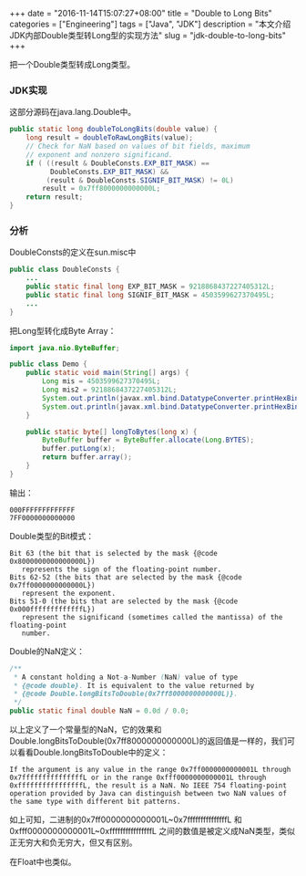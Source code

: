 +++
date = "2016-11-14T15:07:27+08:00"
title = "Double to Long Bits"
categories = ["Engineering"]
tags = ["Java", "JDK"]
description = "本文介绍JDK内部Double类型转Long型的实现方法"
slug = "jdk-double-to-long-bits"
+++

把一个Double类型转成Long类型。

### JDK实现

这部分源码在java.lang.Double中。

```java
public static long doubleToLongBits(double value) {
    long result = doubleToRawLongBits(value);
    // Check for NaN based on values of bit fields, maximum
    // exponent and nonzero significand.
    if ( ((result & DoubleConsts.EXP_BIT_MASK) ==
          DoubleConsts.EXP_BIT_MASK) &&
         (result & DoubleConsts.SIGNIF_BIT_MASK) != 0L)
        result = 0x7ff8000000000000L;
    return result;
}
```

### 分析

DoubleConsts的定义在sun.misc中

```java
public class DoubleConsts {
    ...
    public static final long EXP_BIT_MASK = 9218868437227405312L;
    public static final long SIGNIF_BIT_MASK = 4503599627370495L;
    ...
}
```

把Long型转化成Byte Array：

```java
import java.nio.ByteBuffer;

public class Demo {
    public static void main(String[] args) {
        Long mis = 4503599627370495L;
        Long mis2 = 9218868437227405312L;
        System.out.println(javax.xml.bind.DatatypeConverter.printHexBinary(longToBytes(mis)));
        System.out.println(javax.xml.bind.DatatypeConverter.printHexBinary(longToBytes(mis2)));
    }

    public static byte[] longToBytes(long x) {
        ByteBuffer buffer = ByteBuffer.allocate(Long.BYTES);
        buffer.putLong(x);
        return buffer.array();
    }
}
```

输出：

```console
000FFFFFFFFFFFFF
7FF0000000000000
```

Double类型的Bit模式：

```console
Bit 63 (the bit that is selected by the mask {@code 0x8000000000000000L})
   represents the sign of the floating-point number. 
Bits 62-52 (the bits that are selected by the mask {@code 0x7ff0000000000000L})
   represent the exponent.
Bits 51-0 (the bits that are selected by the mask {@code 0x000fffffffffffffL})
   represent the significand (sometimes called the mantissa) of the floating-point 
   number.
```

Double的NaN定义：

```java
/**
 * A constant holding a Not-a-Number (NaN) value of type
 * {@code double}. It is equivalent to the value returned by
 * {@code Double.longBitsToDouble(0x7ff8000000000000L)}.
 */
public static final double NaN = 0.0d / 0.0;
```

以上定义了一个常量型的NaN，它的效果和Double.longBitsToDouble(0x7ff8000000000000L)的返回值是一样的，我们可以看看Double.longBitsToDouble中的定义：

```console
If the argument is any value in the range 0x7ff0000000000001L through 0x7fffffffffffffffL or in the range 0xfff0000000000001L through 0xffffffffffffffffL, the result is a NaN. No IEEE 754 floating-point operation provided by Java can distinguish between two NaN values of the same type with different bit patterns.
```

如上可知，二进制的0x7ff0000000000001L~0x7fffffffffffffffL 和 0xfff0000000000001L~0xffffffffffffffffL 之间的数值是被定义成NaN类型，类似正无穷大和负无穷大，但又有区别。

在Float中也类似。